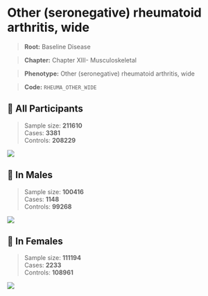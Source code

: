 # Other (seronegative) rheumatoid arthritis, wide

> **Root:** Baseline Disease  

> **Chapter:** Chapter XIII- Musculoskeletal  

> **Phenotype:** Other (seronegative) rheumatoid arthritis, wide  

> **Code:** `RHEUMA_OTHER_WIDE`

## 🧪 All Participants  
> Sample size: **211610**  
> Cases: **3381**  
> Controls: **208229**
<img src="/Disease/Figures/ALL/Incidence/RHEUMA_OTHER_WIDE.png"/>
<CsvTable src="/Disease/Data/ALL/Incidence/COX_RHEUMA_OTHER_WIDE.csv" label="🔍 View full results" />

## 👨 In Males  
> Sample size: **100416**  
> Cases: **1148**  
> Controls: **99268**
<img src="/Disease/Figures/Male/Incidence/RHEUMA_OTHER_WIDE.png"/>
<CsvTable src="/Disease/Data/Male/Incidence/COX_RHEUMA_OTHER_WIDE.csv" label="🔍 View full results" />

## 👩 In Females  
> Sample size: **111194**  
> Cases: **2233**  
> Controls: **108961**
<img src="/Disease/Figures/Female/Incidence/RHEUMA_OTHER_WIDE.png"/>
<CsvTable src="/Disease/Data/Female/Incidence/COX_RHEUMA_OTHER_WIDE.csv" label="🔍 View full results" />
